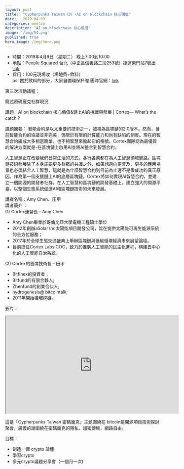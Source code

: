 ```yaml
---
layout: post
title:  "Cypherpunks Taiwan（3）-AI on blockchain 核心價值"
date:   2019-04-09
categories: meetup
description: "AI on blockchain 核心價值"
image: '/img/54.png'
published: true
hero_image: /img/hero.png
---
```


* 時間：2019年4月9日（星期二） 晚上7:00到10:00
* 地點：People Squared 台北（中正區信義路二段253號）捷運東門站7號出[link](https://goo.gl/maps/sfzdVEf6VTJ2)
* 費用：100元現場收（場地費+飲料）   
ps. 關於飲料的部分，大家自備環保杯喔
團隊官網：[link](https://www.cortexlabs.ai/)

第三次活動議程：

簡述密碼龐克社群現況

講題：AI on blockchain 核心價值&鏈上AI的挑戰與發展 | Cortex— What’s the catch？

講題摘要：
智能合約是以太重要的技術之一，被視為區塊鏈的2.0版本。然而，目前智能合約的協議並非完美，侷限於有限的計算能力和尚有缺陷的制度。現在的智慧合約編成大多相當簡單，也不夠智慧來擔起它的稱號。Cortex團隊認為最優質的解決方案就是-在區塊鏈上啟用AI並將AI整合到智慧合約。

人工智慧正在改變我們日常生活的方式，各行各業都在為人工智慧領域鋪路。區塊鏈技術發展除了本身需要更多群眾的共識之外，如果想邁向更普及、更多的應用場景也必須結合人工智慧，這就是為什麼智慧合約到目前為止還不是很成功的真正原因。作為第一個支援鏈上AI的底層區塊鏈，Cortex將如何實現AI智慧合約，並建立一個開源的開發者社群，在人工智慧和區塊鏈的開發基礎上，建立強大的開源平臺，以整個生態系統促進AI和區塊鏈技術的未來發展。

講者名稱：Amy Chen、田甲    
講者簡介 ：    
(1) Cortex運營長－Amy Chen    
* Amy Chen畢業於哥倫比亞大學電機工程碩士學位
* 2012年創辦aSolar Inc太陽能項目開發公司，旨在提供太陽能可再生能源系統的全方位服務；
* 2017年於全球生態交通盛典上舉辦區塊鏈與低碳循環經濟未來展望論壇。
* 目前擔任Cortex Labs COO，致力於推廣人工智能的民主化進程，構建去中心化的人工智能自治系統。

(2) Cortex的首席技術長－田甲    
* Bitfinex的投資者；
* Bitfund的有限合夥人;
* Zhenfund的創業合伙人;
* hydrogenesis@ bitcointalk;
* 2011年開始接觸挖礦。

影片：

<div style="text-align:center">
<iframe style="width:560px; height:315px;" src="https://www.youtube.com/embed/UhqOdAre5mo" styleframeborder="0" allow="accelerometer; autoplay; encrypted-media; gyroscope; picture-in-picture" allowfullscreen></iframe>
</div>

這是「Cypherpunks Taiwan 密碼龐克」主題圍繞在 bitcoin是開源項目技術探討聚會，廣義的話圍繞在密碼龐克的隱私、加密傳輸、網路自由。


目標：
* 創造一個 crypto 論壇
* 學習crypto
* 多元crypto議題分享會（一個月一次)